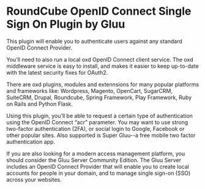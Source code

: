 # RoundCube OpenID Connect Single Sign On Plugin by Gluu
This plugin will enable you to authenticate users against any standard OpenID Connect Provider.

You’ll need to also run a local oxd OpenID Connect client service. The oxd middleware service is easy to install, and makes it easier to keep up-to-date with the latest security fixes for OAuth2.

There are oxd plugins, modules and extennsions for many popular platforms and frameworks like: Wordpress, Magento, OpenCart, SugarCRM, SuiteCRM, Drupal, Roundcube, Spring Framework, Play Framework, Ruby on Rails and Python Flask.

Using this plugin, you’ll be able to request a certain type of authentication using the OpenID Connect “acr” parameter. You may want to use strong two-factor authentication (2FA), or social login to Google, Facebook or other popular sites. Also supported is Super Gluu--a free mobile two factor authentication app.

If you are also looking for a modern access management platform, you should consider the Gluu Server Community Edition. The Gluu Server includes an OpenID Connect Provider that will enable you to create local accounts for people in your domain, and to manage single sign-on (SSO) across your websites.



